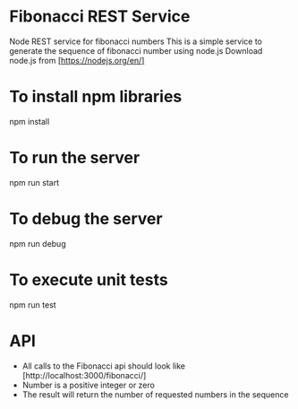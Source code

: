 # Fibonacci REST Service
Node REST service for fibonacci numbers
  This is a simple service to generate the sequence of fibonacci number using node.js
  Download node.js from [https://nodejs.org/en/]

# To install npm libraries
npm install

# To run the server
npm run start

# To debug the server
npm run debug

# To execute unit tests
npm run test

# API
* All calls to the Fibonacci api should look like [http://localhost:3000/fibonacci/]<number>
* Number is a positive integer or zero
* The result will return the number of requested numbers in the sequence